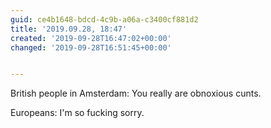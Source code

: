 ```yaml
---
guid: ce4b1648-bdcd-4c9b-a06a-c3400cf881d2
title: '2019.09.28, 18:47'
created: '2019-09-28T16:47:02+00:00'
changed: '2019-09-28T16:51:45+00:00'


---
```


British people in Amsterdam: You really are obnoxious cunts. 

Europeans: I'm so fucking sorry. 
